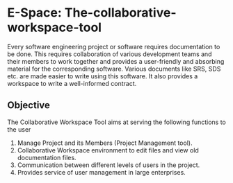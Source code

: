 # E-Space: The-collaborative-workspace-tool
Every software engineering project or software requires documentation to be done. This requires collaboration of various development teams and their members to work together and provides a user-friendly and absorbing material for the corresponding software. Various documents like SRS, SDS etc. are made easier to write using this software. It also provides a workspace to write a well-informed contract.
## Objective
The Collaborative Workspace Tool aims at serving the following functions to the user
1. Manage Project and its Members (Project Management tool).
2. Collaborative Workspace environment to edit files and view old documentation files.
3. Communication between different levels of users in the project.
4. Provides service of user management in large enterprises.

